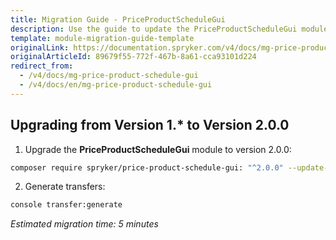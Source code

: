 ```yaml
---
title: Migration Guide - PriceProductScheduleGui
description: Use the guide to update the PriceProductScheduleGui module to a newer version.
template: module-migration-guide-template
originalLink: https://documentation.spryker.com/v4/docs/mg-price-product-schedule-gui
originalArticleId: 89679f55-772f-467b-8a61-cca93101d224
redirect_from:
  - /v4/docs/mg-price-product-schedule-gui
  - /v4/docs/en/mg-price-product-schedule-gui
---
```


## Upgrading from Version 1.* to Version 2.0.0

1. Upgrade the **PriceProductScheduleGui** module to version 2.0.0:

```bash
composer require spryker/price-product-schedule-gui: "^2.0.0" --update-with-dependencies
```

2. Generate transfers:

```bash
console transfer:generate
```

*Estimated migration time: 5 minutes*
